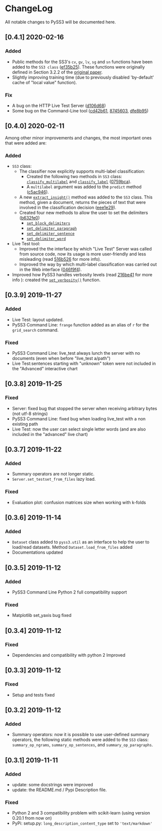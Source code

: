 # ChangeLog

All notable changes to PySS3 will be documented here.

## [0.4.1] 2020-02-16

### Added
- Public methods for the SS3's ``cv``, ``gv``, ``lv``, ``sg`` and ``sn`` functions have been added to the ``SS3 class`` ([ef35b25](https://github.com/sergioburdisso/pyss3/commit/ef35b25d8e194569007e6274cbbde856941f5627)). These functions were originally defined in Section 3.2.2 of the [original paper](https://arxiv.org/pdf/1905.08772.pdf).
- Slightly improving training time (due to previously disabled 'by-default' cache of "local value" function).

### Fix

- A bug on the HTTP Live Test Server ([d106d68](https://github.com/sergioburdisso/pyss3/commit/d106d68bad782c3e5bab9376fc7c4ec52a97cc5c))
- Some bug on the Command-Line tool ([cd42b61](https://github.com/sergioburdisso/pyss3/commit/cd42b61c5c3e163f3aa5e7410fbeb27bb2180363), [8745603](https://github.com/sergioburdisso/pyss3/commit/874560356b439985e676b2a239958f4cb226368a), [dfe8b95](https://github.com/sergioburdisso/pyss3/commit/dfe8b952fadd7082b83f529110dd5e31b0a3e075))

## [0.4.0] 2020-02-11

Among other minor improvements and changes, the most important ones that were added are:

### Added

- ``SS3`` class:
  - The classifier now explicitly supports multi-label classification:
    - Created the following two methods in ``SS3`` class: [``classify_multilabel``](https://pyss3.readthedocs.io/en/latest/api/index.html#pyss3.SS3.classify_multilabel) and [``classify_label``](https://pyss3.readthedocs.io/en/latest/api/index.html#pyss3.SS3.classify_label) ([0759bca](https://github.com/sergioburdisso/pyss3/commit/0759bca4392b2441d8a3668c8aca6bd85791e06f)).
    - A ``multilabel`` argument was added to the ``predict`` method ([c5ac946](https://github.com/sergioburdisso/pyss3/commit/c5ac94681196fb5f7b22fe39a9f6b5bda5362d13)). 
  - A new [``extract_insight()``](https://pyss3.readthedocs.io/en/latest/api/index.html#pyss3.SS3.extract_insight)  method was added to the ``SS3`` class. This method, given a document, returns the pieces of text that were involved in the classification decision ([eee1e29](https://github.com/sergioburdisso/pyss3/commit/eee1e292f410679ea3d25ba45bc1e70c57a3613c)).
  - Created four new methods to allow the user to set the delimiters ([b632fe0](https://github.com/sergioburdisso/pyss3/commit/b632fe05526ed7596b49867094a56718e6fbc219))
    - [``set_block_delimiters``](https://pyss3.readthedocs.io/en/latest/api/index.html#pyss3.SS3.set_block_delimiters)
    - [``set_delimiter_paragraph``](https://pyss3.readthedocs.io/en/latest/api/index.html#pyss3.SS3.set_delimiter_paragraph)
    - [``set_delimiter_sentence``](https://pyss3.readthedocs.io/en/latest/api/index.html#pyss3.SS3.set_delimiter_sentence)
    - [``set_delimiter_word``](https://pyss3.readthedocs.io/en/latest/api/index.html#pyss3.SS3.set_delimiter_word)
- Live Test tool:
  - Improved the the interface by which "Live Test" Server was called from source code, now its usage is more user-friendly and less misleading (read [516b526](https://github.com/sergioburdisso/pyss3/commit/516b52685da3649dfcb64650d3cdaf4ee5ae8d3a) for more info).
  - Improved the way by which multi-label classification was carried out in the Web interface ([046f9f4](https://github.com/sergioburdisso/pyss3/commit/046f9f424a241ce0cdef833d2561ff80bb3f5b2e)).
- Improved how PySS3 handles verbosity levels (read [216be41](https://github.com/sergioburdisso/pyss3/commit/216be41e4824f60071be219ce783134528cde795) for more info ): created the [``set_verbosity()``](https://pyss3.readthedocs.io/en/latest/api/index.html#pyss3.set_verbosity) function.

## [0.3.9] 2019-11-27

### Added
- Live Test: layout updated.
- PySS3 Command Line: ``frange`` function added as an alias of ``r`` for the ``grid_search`` command.

### Fixed
- PySS3 Command Line: live_test always lunch the server with no documents (even when before "live_test a/path")
- Live Test:sentences starting with "unknown" token were not included in the "Advanced" interactive chart


## [0.3.8] 2019-11-25

### Fixed
- Server: fixed bug that stopped the server when receiving arbitrary bytes (not utf-8 strings)
- PySS3 Command Line: fixed bug when loading live_test with a non existing path
- Live Test: now the user can select single letter words (and are also included in the "advanced" live chart)


## [0.3.7] 2019-11-22

### Added
- Summary operators are not longer static.
- ``Server.set_testset_from_files`` lazy load.

### Fixed
- Evaluation plot: confusion matrices size when working with k-folds


## [0.3.6] 2019-11-14

### Added
- `Dataset` class added to `pyss3.util` as an interface to help the user to load/read datasets. Method `Dataset.load_from_files` added
- Documentations updated


## [0.3.5] 2019-11-12

### Added
- PySS3 Command Line Python 2 full compatibility support

### Fixed
- Matplotlib set_yaxis bug fixed


## [0.3.4] 2019-11-12

### Fixed
- Dependencies and compatibility with python 2 Improved


## [0.3.3] 2019-11-12

### Fixed
- Setup and tests fixed


## [0.3.2] 2019-11-12

### Added
- Summary operators: now it is possible to use user-defined summary operators, the following static methods were added to the ``SS3`` class: `summary_op_ngrams`, `summary_op_sentences`, and `summary_op_paragraphs`.


## [0.3.1] 2019-11-11

### Added
- update: some docstrings were improved
- update: the README.md / Pypi Description file.

### Fixed
- Python 2 and 3 compatibility problem with scikit-learn (using version 0.20.1 from now on)
- PyPi: setup.py: `long_description_content_type` set to `'text/markdown'`